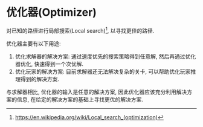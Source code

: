 # 优化器(Optimizer)

对已知的路径进行局部搜索(Local search)[^1], 以寻找更佳的路径.

优化器主要有以下用途:

1. 优化求解器的解决方案: 通过速度优先的搜索策略得到任意解, 然后再通过优化器优化, 快速得到一个次优解.
2. 优化玩家的解决方案: 目前求解器还无法解决复杂的关卡, 可以帮助优化玩家推理得到的解决方案.

与求解器相比, 优化器的输入是任意的解决方案, 因此优化器应该充分利用解决方案的信息, 在给定的解决方案的基础上寻找更优的解决方案.

[^1]: <https://en.wikipedia.org/wiki/Local_search_(optimization)>

